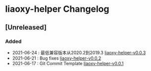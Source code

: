 <!-- Keep a Changelog guide -> https://keepachangelog.com -->

# liaoxy-helper Changelog

## [Unreleased]
### Added
- 2021-06-24 : 最低兼容版本从2020.2到2019.3 [liaoxy-helper-v0.0.3](https://github.com/liaoxiangyun/liaoxy-idea-helper/releases/tag/0.0.x)
- 2021-06-21 : Bug fixes [liaoxy-helper-v0.0.2](https://github.com/liaoxiangyun/liaoxy-idea-helper/releases/tag/0.0.x)
- 2021-06-17 : Git Commit Template [liaoxy-helper-v0.0.1](https://github.com/liaoxiangyun/liaoxy-idea-helper/releases/tag/0.0.x)
